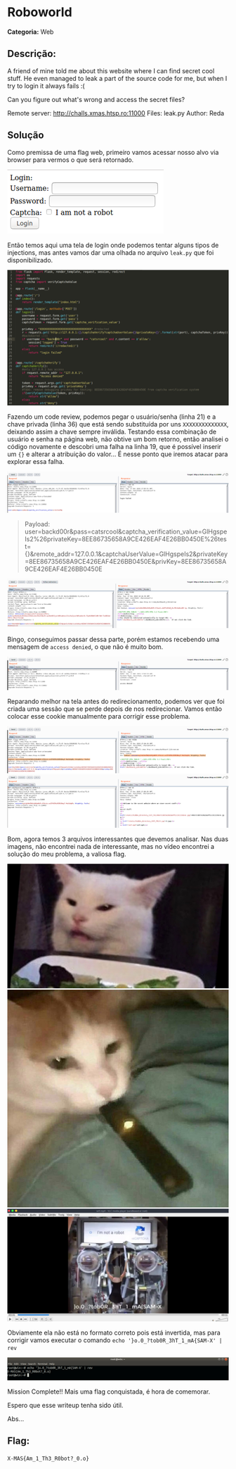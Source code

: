 # Roboworld

**Categoria:** Web

## Descrição:
A friend of mine told me about this website where I can find secret cool stuff. He even managed to leak a part of the source code for me, but when I try to login it always fails :(

Can you figure out what's wrong and access the secret files?

Remote server: http://challs.xmas.htsp.ro:11000
Files: leak.py
Author: Reda


## Solução
Como premissa de uma flag web, primeiro vamos acessar nosso alvo via browser para vermos o que será retornado.

![Login](print1_login.png)

Então temos aqui uma tela de login onde podemos tentar alguns tipos de injections, mas antes vamos dar uma olhada no arquivo `leak.py` que foi disponibilizado.

![Leak](print2-leak.py.png)

Fazendo um code review, podemos pegar o usuário/senha (linha 21) e a chave privada (linha 36) que está sendo substituída por uns `XXXXXXXXXXXXXX`, deixando assim a chave sempre inválida. Testando essa combinação de usuário e senha na página web, não obtive um bom retorno, então analisei o código novamente e descobri uma falha na linha 19, que é possível inserir um `{}` e alterar a atribuição do valor... É nesse ponto que iremos atacar para explorar essa falha.

![Login Failed](print3-login-burp.png)

> Payload: 
user=backd00r&pass=catsrcool&captcha_verification_value=GlHgspeIs2%26privateKey=8EE86735658A9CE426EAF4E26BB0450E%26test={}&remote_addr=127.0.0.1&captchaUserValue=GlHgspeIs2&privateKey=8EE86735658A9CE426EAF4E26BB0450E&privKey=8EE86735658A9CE426EAF4E26BB0450E

![paylaod](print4-burp-payload.png)

Bingo, conseguimos passar dessa parte, porém estamos recebendo uma mensagem de `access denied`, o que não é muito bom. 

![Access Denied](print5-burp-access-denied.png)

Reparando melhor na tela antes do redirecionamento, podemos ver que foi criada uma sessão que se perde depois de nos redirecionar. Vamos então colocar esse cookie manualmente para corrigir esse problema.

![cookie](print6-burp-cookie.png)
![files](print7-burp-secret.png)

Bom, agora temos 3 arquivos interessantes que devemos analisar.  Nas duas imagens, não encontrei nada de interessante, mas no vídeo encontrei a solução do meu problema, a valiosa flag.

![img1](2.jpg)
![img2](098c533dc5420628a9f51c1911198c4c.jpg)
![video](print7-wtf.mp4.png)

Obviamente ela não está no formato correto pois está invertida, mas para corrigir vamos executar o comando `echo '}o.0_?tob0R_3hT_1_mA{SAM-X' | rev`

![Flag](print8-flag.png)

Mission Complete!! Mais uma flag conquistada, é hora de comemorar.

Espero que esse writeup tenha sido útil.

Abs...


## Flag: 
```X-MAS{Am_1_Th3_R0bot?_0.o}```
